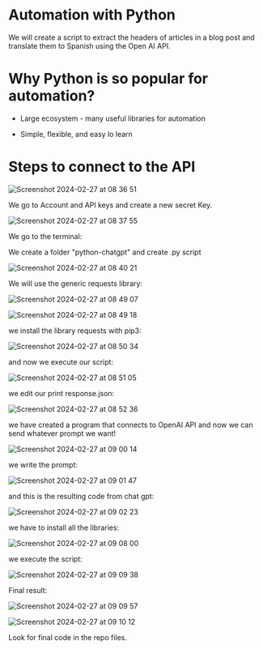 # Automation with Python

We will create a script to extract the headers of articles in a blog post and translate them to Spanish using the Open AI API.

# Why Python is so popular for automation?

- Large ecosystem - many useful libraries for automation

- Simple, flexible, and easy lo learn

# Steps to connect to the API

![Screenshot 2024-02-27 at 08 36 51](https://github.com/redjules/Automation-with-Python/assets/106017493/93c140c2-b66b-4a72-99d3-aa7b703719f7)

We go to Account and API keys and create a new secret Key.

![Screenshot 2024-02-27 at 08 37 55](https://github.com/redjules/Automation-with-Python/assets/106017493/2266a941-7cbe-4049-94ef-6cdde2b15a98)

We go to the terminal:

We create a folder "python-chatgpt" and create .py script


![Screenshot 2024-02-27 at 08 40 21](https://github.com/redjules/Automation-with-Python/assets/106017493/519cf46a-535b-4f10-a2a1-be9d2d5c52e3)


We will use the generic requests library:

![Screenshot 2024-02-27 at 08 49 07](https://github.com/redjules/Automation-with-Python/assets/106017493/a928fd84-bbad-446e-a49d-143683a9d0c1)

![Screenshot 2024-02-27 at 08 49 18](https://github.com/redjules/Automation-with-Python/assets/106017493/99820e5e-fd5b-45ec-9649-a59d32ff0074)


we install the library requests with pip3:


![Screenshot 2024-02-27 at 08 50 34](https://github.com/redjules/Automation-with-Python/assets/106017493/0fb54beb-dbb8-435a-b132-e75ba579233d)

and now we execute our script:


![Screenshot 2024-02-27 at 08 51 05](https://github.com/redjules/Automation-with-Python/assets/106017493/b599a05c-bc0f-4166-9cfa-0489e356dc92)

we edit our print response.json:

![Screenshot 2024-02-27 at 08 52 36](https://github.com/redjules/Automation-with-Python/assets/106017493/5c928d2f-7d7a-49d3-b78a-fc3d78736ab4)

we have created a program that connects to OpenAI API and now we can send whatever prompt we want!


![Screenshot 2024-02-27 at 09 00 14](https://github.com/redjules/Automation-with-Python/assets/106017493/c0c126dd-fa70-4bd9-a2a2-c30adccba176)

we write the prompt:

![Screenshot 2024-02-27 at 09 01 47](https://github.com/redjules/Automation-with-Python/assets/106017493/e94d96c7-5738-46ba-af31-a38ad2600c61)

and this is the resulting code from chat gpt:

![Screenshot 2024-02-27 at 09 02 23](https://github.com/redjules/Automation-with-Python/assets/106017493/ddfec76d-15ef-4233-a110-ed98b3de5426)

we have to install all the libraries:

![Screenshot 2024-02-27 at 09 08 00](https://github.com/redjules/Automation-with-Python/assets/106017493/bec4aeb4-41c6-44ac-8cc7-6f76d96202ad)

we execute the script:

![Screenshot 2024-02-27 at 09 09 38](https://github.com/redjules/Automation-with-Python/assets/106017493/02d829c8-d50c-4f9e-8ed6-0c98f8787655)


Final result:

![Screenshot 2024-02-27 at 09 09 57](https://github.com/redjules/Automation-with-Python/assets/106017493/6b085f0f-1f9c-454f-8360-54237a274dc7)

![Screenshot 2024-02-27 at 09 10 12](https://github.com/redjules/Automation-with-Python/assets/106017493/65459bb9-e69b-42b6-af4d-171cf051e77e)


Look for final code in the repo files.


